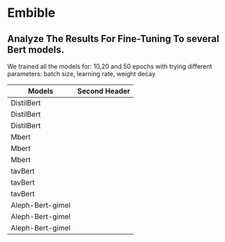 # Embible

## Analyze The Results For Fine-Tuning To several Bert models.

We trained all the models for: 10,20 and 50 epochs with trying different parameters: batch size, learning rate, weight decay

<!-- TABLE_GENERATE_START -->

| Models  | Second Header |
| ------------- | ------------- |
|DistilBert  
|DistilBert  |
|DistilBert  |
|Mbert       |
|Mbert       |
|Mbert       |
|tavBert     |
|tavBert     |
|tavBert     |
|Aleph-Bert-gimel |
|Aleph-Bert-gimel |
|Aleph-Bert-gimel |

<!-- TABLE_GENERATE_END -->

